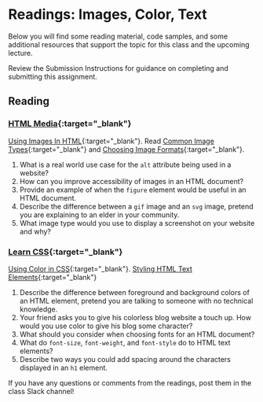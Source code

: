 # Readings: Images, Color, Text

Below you will find some reading material, code samples, and some additional resources that support the topic for this class and the upcoming lecture.

Review the Submission Instructions for guidance on completing and submitting this assignment.

## Reading

### [HTML Media](https://developer.mozilla.org/en-US/docs/Learn/HTML/Multimedia_and_embedding){:target="_blank"}

[Using Images In HTML](https://developer.mozilla.org/en-US/docs/Learn/HTML/Multimedia_and_embedding/Images_in_HTML){:target="_blank"}.
Read [Common Image Types](https://developer.mozilla.org/en-US/docs/Web/Media/Formats/Image_types){:target="_blank"} and [Choosing Image Formats](https://developer.mozilla.org/en-US/docs/Web/Media/Formats/Image_types#choosing_an_image_format){:target="_blank"}.

1. What is a real world use case for the `alt` attribute being used in a website?
1. How can you improve accessibility of images in an HTML document?
1. Provide an example of when the `figure` element would be useful in an HTML document.
1. Describe the difference between a `gif` image and an `svg` image, pretend you are explaining to an elder in your community.
1. What image type would you use to display a screenshot on your website and why?

### [Learn CSS](https://developer.mozilla.org/en-US/docs/Learn/CSS){:target="_blank"}

[Using Color in CSS](https://developer.mozilla.org/en-US/docs/Web/CSS/CSS_Colors/Applying_color){:target="_blank"}.
[Styling HTML Text Elements](https://developer.mozilla.org/en-US/docs/Learn/CSS/Styling_text/Fundamentals){:target="_blank"}

1. Describe the difference between foreground and background colors of an HTML element, pretend you are talking to someone with no technical knowledge.
1. Your friend asks you to give his colorless blog website a touch up.  How would you use color to give his blog some character?
1. What should you consider when choosing fonts for an HTML document?
1. What do `font-size`, `font-weight`, and `font-style` do to HTML text elements?
1. Describe two ways you could add spacing around the characters displayed in an `h1` element.

If you have any questions or comments  from the readings, post them in the class Slack channel!

<!--
## Additional Resources

### Videos

### Bookmark/Skim
 -->
